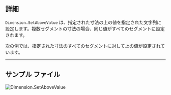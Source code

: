 ## 詳細
`Dimension.SetAboveValue` は、指定された寸法の上の値を指定された文字列に設定します。複数セグメントの寸法の場合、同じ値がすべてのセグメントに設定されます。

次の例では、指定された寸法のすべてのセグメントに対して上の値が設定されています。
___
## サンプル ファイル

![Dimension.SetAboveValue](./Revit.Elements.Dimension.SetAboveValue_img.jpg)
